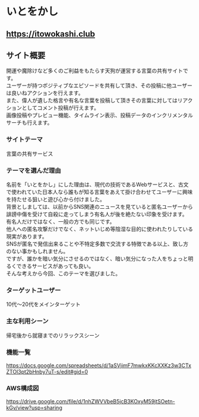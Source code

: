 # いとをかし

## https://itowokashi.club

## サイト概要
開運や魔除けなど多くのご利益をもたらす天狗が運営する言葉の共有サイトです。  
ユーザーが持つポジティブなエピソードを共有して頂き、その投稿に他ユーザーは良いねアクションを行えます。  
また、偉人が遺した格言や有名な言葉を投稿して頂きその言葉に対してはリアクションとしてコメント投稿が行えます。  
画像投稿やプレビュー機能、タイムライン表示、投稿データのインクリメンタルサーチも行えます。  

### サイトテーマ
言葉の共有サービス

### テーマを選んだ理由
名前を「いとをかし」にした理由は、現代の技術であるWebサービスと、古文で使われていた日本人なら誰もが知る言葉をあえて掛け合わせてユーザーに興味を持たせる狙いと遊び心から付けました。  
背景としましては、以前からSNS関連のニュースを見ていると匿名ユーザーから誹謗中傷を受けて自殺に走ってしまう有名人が後を絶たない印象を受けます。  
有名人だけではなく、一般の方でも同じです。   
他人への匿名攻撃だけでなく、ネットいじめ等陰湿な目的に使われたりしている現実があります。  
SNSが匿名で発信出来ることや不特定多数で交流する特徴である以上、致し方のない事かもしれません。  
ですが、誰かを暗い気分にさせるのではなく、暗い気分になった人をちょっと明るくできるサービスがあっても良い。  
そんな考えから今回、このテーマを選びました。  

### ターゲットユーザー
10代〜20代をメインターゲット

### 主な利用シーン
帰宅後から就寝までのリラックスシーン

### 機能一覧
https://docs.google.com/spreadsheets/d/1aSVjimF7mwkxKKcXXKz3w3CTxZTOl3pt2bHnby7uT-s/edit#gid=0

### AWS構成図
https://drive.google.com/file/d/1nhZWVVbeB5jcB3KOxyM59jtSOetn-kGv/view?usp=sharing
